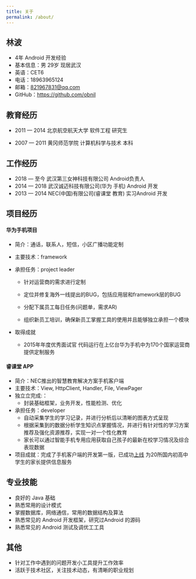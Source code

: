 ```yaml
---
title: 关于
permalink: /about/
---
```


## 林波

- 4年 Android 开发经验
- 基本信息：男 29岁 现居武汉
- 英语：CET6
- 电话：18963965124
- 邮箱：821967831@qq.com
- GitHub：https://github.com/obnil

## 教育经历 

- 2011 — 2014 北京航空航天⼤学 软件工程 研究⽣

- 2007 — 2011 ⻩冈师范学院 计算机科学与技术 本科 

## ⼯作经历 

- 2018 — 至今 武汉第三女神科技有限公司 Android负责人
- 2014 — 2018 武汉诚迈科技有限公司(华为 手机) Android 开发
- 2013 — 2014 NEC(中国)有限公司(睿课堂 教育) 实习Android 开发 

## 项⽬经历

#### 华为⼿机项⽬ 

* 简介：通话，联系人，短信，⼩区⼴播功能定制

* 主要技术：framework

* 承担任务：project leader

  - 针对运营商的需求进行定制

  - 定位并修复海外一线提出的BUG，包括应用层和framework层的BUG

  - 分配下属员⼯每⽇任务(问题单，需求AR)

  - 组织新员⼯培训，确保新员⼯掌握⼯具的使⽤并且能够独⽴承担⼀个模块 

* 取得成就

  - 2015年年度优秀面试官 代码运⾏在上亿台华为手机中为170个国家运营商提供定制服务

#### 睿课堂 APP

* 简介：NEC推出的智慧教育解决方案⼿机客户端 
* 主要技术：View, HttpClient, Handler, File, ViewPager
* 独⽴立完成:：
    - 封装基础框架，业务开发，性能检测、优化
* 承担任务：developer
    - ⾃动采集学生的学习记录，并进⾏分析后以清晰的图表方式呈现
    - 根据采集到的数据分析学⽣知识点掌握情况，并进行有针对性的学习⽅案推荐及强化资源推荐，实现⼀对⼀个性化教育
    - 家⻓可以通过智能手机专用应用获取⾃⼰孩子的最新在校学习情况及综合表现数据 
* 项⽬成就：完成了手机客户端的开发第一版，已成功[上线]( http://cn.nec.com/zh_CN/class/ruiklasse.html) 为20所国内初⾼中学生的家长提供信息服务 

## 专业技能 

* 良好的 Java 基础
* 熟悉常⽤的设计模式
* 掌握数据库，网络通信，常用的数据结构及算法
* 熟悉常⻅的 Android 开发框架，研究过Android 的源码
* 熟悉常见的 Android 测试及调优⼯工具 

## 其他 

* 针对⼯作中遇到的问题开发⼩工具提升⼯作效率
* 活跃于技术社区，关注技术动态，有清晰的职业规划